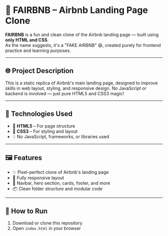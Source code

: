 # 🏡 FAIRBNB – Airbnb Landing Page Clone

**FAIRBNB** is a fun and clean clone of the Airbnb landing page — built using **only HTML and CSS**.  
As the name suggests, it's a "FAKE AIRBNB" 😄, created purely for frontend practice and learning purposes.

---

## 🌐 Project Description

This is a static replica of Airbnb's main landing page, designed to improve skills in web layout, styling, and responsive design. No JavaScript or backend is involved — just pure HTML5 and CSS3 magic!

---

## 🧰 Technologies Used

- 🧱 **HTML5** – For page structure  
- 🎨 **CSS3** – For styling and layout  
- 💡 No JavaScript, frameworks, or libraries used

---

## 🖼️ Features

- ✨ Pixel-perfect clone of Airbnb's landing page  
- 📱 Fully responsive layout  
- 🧭 Navbar, hero section, cards, footer, and more  
- 📦 Clean folder structure and modular code

---
## 🚀 How to Run

1. Download or clone this repository
2. Open `index.html` in your browser

